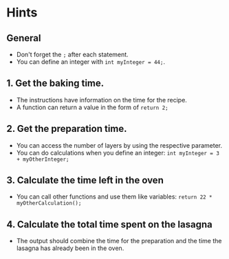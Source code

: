 # Hints

## General

- Don't forget the `;` after each statement.
- You can define an integer with `int myInteger = 44;`. 

## 1. Get the baking time.

- The instructions have information on the time for the recipe.
- A function can return a value in the form of `return 2;`

## 2. Get the preparation time.

- You can access the number of layers by using the respective parameter.
- You can do calculations when you define an integer: `int myInteger = 3 + myOtherInteger;`

## 3. Calculate the time left in the oven

- You can call other functions and use them like variables: `return 22 * myOtherCalculation();`

## 4. Calculate the total time spent on the lasagna

- The output should combine the time for the preparation and the time the lasagna has already been in the oven.